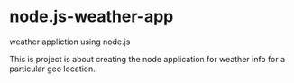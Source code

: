 # node.js-weather-app
weather appliction using node.js


This is project is about creating the node application for weather info for a particular geo location.
